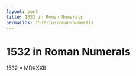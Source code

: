 ```yaml
---
layout: post
title: 1532 in Roman Numerals
permalink: 1532-in-roman-numerals
---
```


# 1532 in Roman Numerals

1532 = MDXXXII
